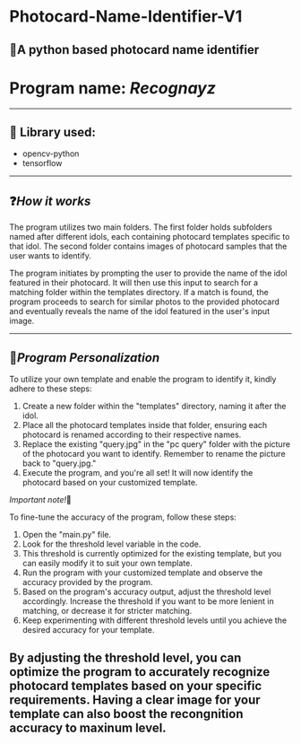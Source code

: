 # Photocard-Name-Identifier-V1
:snake:A python based photocard name identifier 
---
# Program name: *Recognayz*
---
## :book: Library used:
* opencv-python
* tensorflow
---
## :question:*How it works*
The program utilizes two main folders. The first folder holds subfolders named after different idols, each containing photocard templates specific to that idol. The second folder contains images of photocard samples that the user wants to identify.

The program initiates by prompting the user to provide the name of the idol featured in their photocard. It will then use this input to search for a matching folder within the templates directory. If a match is found, the program proceeds to search for similar photos to the provided photocard and eventually reveals the name of the idol featured in the user's input image.

---
## :art:*Program Personalization*
To utilize your own template and enable the program to identify it, kindly adhere to these steps:

1. Create a new folder within the "templates" directory, naming it after the idol.
2. Place all the photocard templates inside that folder, ensuring each photocard is renamed according to their respective names.
3. Replace the existing "query.jpg" in the "pc query" folder with the picture of the photocard you want to identify. 
    Remember to rename the     picture back to "query.jpg."
4. Execute the program, and you're all set! It will now identify the photocard based on your customized template.

*Important note!*:loudspeaker: 
    
To fine-tune the accuracy of the program, follow these steps:

1. Open the "main.py" file.
2. Look for the threshold level variable in the code.
3. This threshold is currently optimized for the existing template, but you can easily modify it to suit your own template.
4. Run the program with your customized template and observe the accuracy provided by the program.
5. Based on the program's accuracy output, adjust the threshold level accordingly. 
    Increase the threshold if you want to be more lenient in matching, or decrease it for stricter matching.
6. Keep experimenting with different threshold levels until you achieve the desired accuracy for your template.

By adjusting the threshold level, you can optimize the program to accurately recognize photocard templates based on your specific requirements.
Having a clear image for your template can also boost the recongnition accuracy to maxinum level.
---





